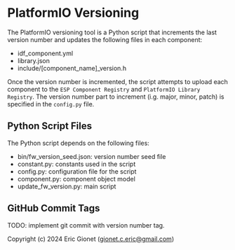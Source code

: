 # PlatformIO Versioning

The PlatformIO versioning tool is a Python script that increments the last version number and updates the following files in each component:

- idf_component.yml
- library.json
- include/[component_name]_version.h

Once the version number is incremented, the script attempts to upload each component to the `ESP Component Registry` and `PlatformIO Library Registry`.  The version number part to increment (i.g. major, minor, patch) is specified in the `config.py` file.

## Python Script Files

The Python script depends on the following files:

- bin/fw_version_seed.json: version number seed file
- constant.py: constants used in the script
- config.py: configuration file for the script
- component.py: component object model
- update_fw_version.py: main script

## GitHub Commit Tags

TODO: implement git commit with version number tag.

Copyright (c) 2024 Eric Gionet (<gionet.c.eric@gmail.com>)
